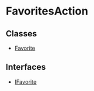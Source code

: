 # FavoritesAction

## Classes

- [Favorite](classes/Favorite.md)

## Interfaces

- [IFavorite](interfaces/IFavorite.md)
